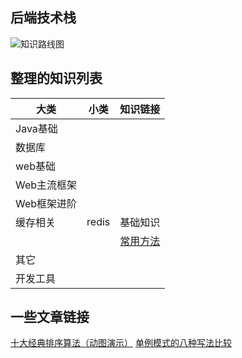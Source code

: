 ## 后端技术栈

![知识路线图](https://github.com/zz155666/polaris/raw/master/images/javaweblearning.png)

## 整理的知识列表

大类 | 小类 | 知识链接
---|--- |---
Java基础 | 
数据库 | 
web基础 |
Web主流框架 |
Web框架进阶 |
缓存相关 | redis |基础知识
||  |[常用方法](https://github.com/liuyuqin1991/polaris/blob/master/backend/cache/redis常用方法.md)
其它 |
开发工具|

## 一些文章链接
[十大经典排序算法（动图演示）](https://www.cnblogs.com/onepixel/p/7674659.html)
[单例模式的八种写法比较](https://www.cnblogs.com/zhaoyan001/p/6365064.html)
